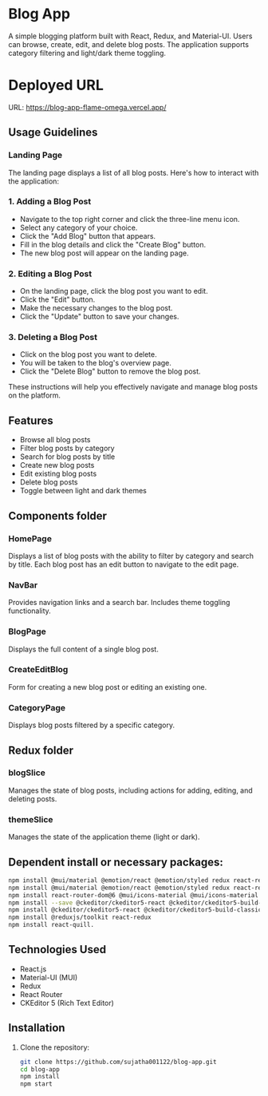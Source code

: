 # Blog App

A simple blogging platform built with React, Redux, and Material-UI. Users can browse, create, edit, and delete blog posts. The application supports category filtering and light/dark theme toggling.

#  Deployed URL
URL: https://blog-app-flame-omega.vercel.app/

## Usage Guidelines
### Landing Page
The landing page displays a list of all blog posts. Here's how to interact with the application:

### 1. Adding a Blog Post

- Navigate to the top right corner and click the three-line menu icon.
- Select any category of your choice.
- Click the "Add Blog" button that appears.
- Fill in the blog details and click the "Create Blog" button.
- The new blog post will appear on the landing page.

### 2. Editing a Blog Post

- On the landing page, click the blog post you want to edit.
- Click the "Edit" button.
- Make the necessary changes to the blog post.
- Click the "Update" button to save your changes.

### 3. Deleting a Blog Post

- Click on the blog post you want to delete.
- You will be taken to the blog's overview page.
- Click the "Delete Blog" button to remove the blog post.

These instructions will help you effectively navigate and manage blog posts on the platform.

## Features

- Browse all blog posts
- Filter blog posts by category
- Search for blog posts by title
- Create new blog posts
- Edit existing blog posts
- Delete blog posts
- Toggle between light and dark themes

## Components folder

### HomePage
Displays a list of blog posts with the ability to filter by category and search by title. Each blog post has an edit button to navigate to the edit page.

### NavBar
Provides navigation links and a search bar. Includes theme toggling functionality.

### BlogPage
Displays the full content of a single blog post.

### CreateEditBlog
Form for creating a new blog post or editing an existing one.

### CategoryPage
Displays blog posts filtered by a specific category.

## Redux folder 
### blogSlice
Manages the state of blog posts, including actions for adding, editing, and deleting posts.

### themeSlice
Manages the state of the application theme (light or dark).

## Dependent install or necessary packages:

```bash
npm install @mui/material @emotion/react @emotion/styled redux react-redux redux-thunk react-router-dom@6 @mui/icons-material
npm install @mui/material @emotion/react @emotion/styled redux react-redux @reduxjs/toolkit @mui/icons-material
npm install react-router-dom@6 @mui/icons-material @mui/icons-material @mui/lab
npm install --save @ckeditor/ckeditor5-react @ckeditor/ckeditor5-build-classic(opt)
npm install @ckeditor/ckeditor5-react @ckeditor/ckeditor5-build-classic
npm install @reduxjs/toolkit react-redux
npm install react-quill.
```

## Technologies Used

- React.js
- Material-UI (MUI)
- Redux
- React Router
- CKEditor 5 (Rich Text Editor)

## Installation

1. Clone the repository:

   ```bash
   git clone https://github.com/sujatha001122/blog-app.git
   cd blog-app
   npm install
   npm start



